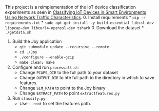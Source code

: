 
This project is a reimplementation of the IoT device classification experiments as seen in [Classifying IoT Devices in Smart Environments Using Network Traffic Characteristics](https://ieeexplore.ieee.org/document/8440758).
0. Install requirements
    * ``pip -r requirements.txt``
    * ``sudo apt-get install -y build-essential libssl-dev libpcap-dev libcurl4-openssl-dev tshark``
0. Download the dataset
    * ``./getdata.sh``
1. Build the Joy application
    * ``git submodule update --recursive --remote``
    * ``cd ./Joy``
    * ```./configure --enable-gzip```
    * ``make clean; make``
2. Configure and run ``processall.sh``
    * Change ``PCAPS_DIR`` to the full path to your dataset
    * Change ``OUTPUT_DIR`` to hte full path to the directory in which to save features.
    * Change ``SIM_PATH`` to point to the Joy binary
    * Change ``EXTRACT_PATH`` to point ``extractfeatures.py``
3. Run ``classify.py``
    * Use ``--root`` to set the features path.